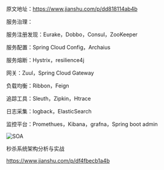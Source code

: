 
原文地址：https://www.jianshu.com/p/dd818114ab4b


服务治理：

服务注册发现：Eurake，Dobbo，Consul，ZooKeeper

服务配置：Spring Cloud Config，Archaius

服务熔断：Hystrix，resilience4j

网关：Zuul，Spring Cloud Gateway

负载均衡：Ribbon，Feign

追踪工具：Sleuth，Zipkin，Htrace

日志采集：logback，ElasticSearch

监控平台：Promethues，Kibana，grafna，Spring boot admin


![SOA](/images/soa.webp)


秒杀系统架构分析与实战

https://www.jianshu.com/p/df4fbecb1a4b


